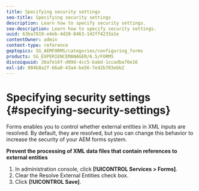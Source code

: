 ```yaml
---
title: Specifying security settings
seo-title: Specifying security settings
description: Learn how to specify security settings.
seo-description: Learn how to specify security settings.
uuid: 63ba7819-e4eb-4d28-8463-142ff4233a1e
contentOwner: admin
content-type: reference
geptopics: SG_AEMFORMS/categories/configuring_forms
products: SG_EXPERIENCEMANAGER/6.5/FORMS
discoiquuid: 36a7e16f-d09d-4cc5-babd-1ccadba76e16
exl-id: 004b8a2f-66a0-43a4-be56-7e42b703ebb2
---
```

# Specifying security settings {#specifying-security-settings}

Forms enables you to control whether external entities in XML inputs are resolved. By default, they are resolved, but you can change this behavior to increase the security of your AEM forms system.

**Prevent the processing of XML data files that contain references to external entities**

1. In administration console, click **[!UICONTROL Services > Forms]**.
1. Clear the Resolve External Entities check box.
1. Click **[!UICONTROL Save]**.
